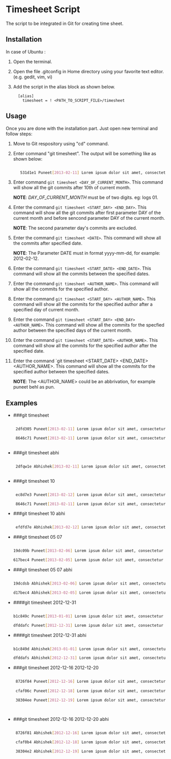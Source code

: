 Timesheet Script
================

The script to be integrated in Git for creating time sheet.

## Installation

In case of Ubuntu :

1. Open the terminal.
2. Open the file .gitconfig in Home directory using your favorite text editor. (e.g. gedit, vim, vi)
3. Add the script in the alias block as shown below.

    ```
      [alias]
        timesheet = ! <PATH_TO_SCRIPT_FILE>/timesheet

    ```

## Usage

Once you are done with the installation part. Just open new terminal and follow steps:

1. Move to Git respository using "cd" command.
2. Enter command "git timesheet". The output will be something like as shown below:
    ```bash

       531d1e1 Puneet[2013-02-11] Lorem ipsum dolor sit amet, consectetur adipiscing.
    ```
3. Enter command `git timesheet <DAY_OF_CURRENT_MONTH>`. This command will show all the git commits after 10th of current month.

    **NOTE**: *DAY_OF_CURRENT_MONTH* must be of two digits. eg: logs 01.

4. Enter the command `git timesheet <START_DAY> <END_DAY>`. This command will show all the git commits after first parameter DAY of the current month and before sencond parameter DAY of the current month.

    **NOTE**: The second parameter day's commits are excluded.

5. Enter the command `git timesheet <DATE>`.  This command will show all the commits after specified date.
    
    **NOTE**: The Parameter DATE must in format yyyy-mm-dd, for example: 2012-02-12.

6. Enter the command `git timesheet <START_DATE> <END_DATE>`. This command will show all the commits between the specified dates.

7. Enter the command `git timesheet <AUTHOR_NAME>`. This command will show all the commits for the specified author.

8. Enter the command `git timesheet <START_DAY> <AUTHOR_NAME>`. This command will show all the commits for the specified author after a specified day of current month. 

9. Enter the command `git timesheet <START_DAY> <END_DAY> <AUTHOR_NAME>`. This command will show all the commits for the specfied author between the specified days of the current month. 

10. Enter the command `git timesheet <START_DATE> <AUTHOR_NAME>`. This command will show all the commits for the specified author after the specified date.

11. Enter the command `git timesheet <START_DATE> <END_DATE> <AUTHOR_NAME>. This command will show all the commits for the specified author between the specified dates.

    **NOTE**: The <AUTHOR_NAME> could be an abbrivation, for example puneet behl as pun.

## Examples

* ###git timesheet
   ```bash

    2dfd305 Puneet[2013-02-11] Lorem ipsum dolor sit amet, consectetur adipiscing.

    8646c71 Puneet[2013-02-11] Lorem ipsum dolor sit amet, consectetur adipiscing.
    
   ```
* ###git timesheet abhi
   ```bash

    2dfqw1e Abhishek[2013-02-11] Lorem ipsum dolor sit amet, consectetur adipiscing.
    
    ```      
* ###git timesheet 10
   ```bash

    ec8d7e3 Puneet[2013-02-12] Lorem ipsum dolor sit amet, consectetur adipiscing.

    8646c71 Puneet[2013-02-11] Lorem ipsum dolor sit amet, consectetur adipiscing.

   ```
* ###git timesheet 10 abhi
   ```bash

    efdfd7e Abhishek[2013-02-12] Lorem ipsum dolor sit amet, consectetur adipiscing.

   ```
* ###git timesheet 05 07
    ```bash

    19dc09b Puneet[2013-02-06] Lorem ipsum dolor sit amet, consectetur adipiscing.

    617bec4 Puneet[2013-02-05] Lorem ipsum dolor sit amet, consectetur adipiscing.
    
    ```
* ###git timesheet 05 07 abhi
    ```bash

    19dcdsb Abhishek[2013-02-06] Lorem ipsum dolor sit amet, consectetur adipiscing.

    d17bec4 Abhishek[2013-02-05] Lorem ipsum dolor sit amet, consectetur adipiscing.
    
    ```
* ####git timesheet 2012-12-31
    ```bash

    b1c849c Puneet[2013-01-01] Lorem ipsum dolor sit amet, consectetur adipiscing.
    
    dfddafc Puneet[2012-12-31] Lorem ipsum dolor sit amet, consectetur adipiscing.
    
    ```
* ####git timesheet 2012-12-31 abhi
    ```bash

    b1c849d Abhishek[2013-01-01] Lorem ipsum dolor sit amet, consectetur adipiscing.
    
    dfddafs Abhishek[2012-12-31] Lorem ipsum dolor sit amet, consectetur adipiscing.
    
    ```
* ###git timesheet 2012-12-16 2012-12-20
   ```bash

    8726f84 Puneet[2012-12-16] Lorem ipsum dolor sit amet, consectetur adipiscing.
    
    cfaf06c Puneet[2012-12-18] Lorem ipsum dolor sit amet, consectetur adipiscing.

    38304ee Puneet[2012-12-19] Lorem ipsum dolor sit amet, consectetur adipiscing.
    
    ```
  ```
* ###git timesheet 2012-12-16 2012-12-20 abhi
   ```bash

    8726f81 Abhishek[2012-12-16] Lorem ipsum dolor sit amet, consectetur adipiscing.
    
    cfaf0b4 Abhishek[2012-12-18] Lorem ipsum dolor sit amet, consectetur adipiscing.

    38304e2 Abhishek[2012-12-19] Lorem ipsum dolor sit amet, consectetur adipiscing.
    
    ```
